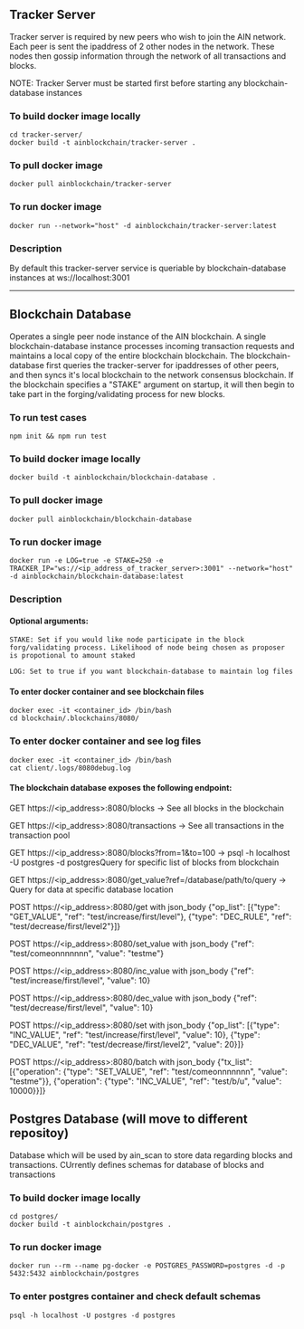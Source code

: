 ## Tracker Server

Tracker server is required by new peers who wish to join the AIN network. Each peer is sent the ipaddress of 2 other nodes in the network. These nodes then gossip information through the network of all transactions and blocks.

NOTE: Tracker Server must be started first before starting any blockchain-database instances

### To build docker image locally
	cd tracker-server/
	docker build -t ainblockchain/tracker-server .


### To pull docker image
	docker pull ainblockchain/tracker-server


### To run docker image
	docker run --network="host" -d ainblockchain/tracker-server:latest

  ### Description
By default this tracker-server service is queriable by blockchain-database instances at ws://localhost:3001

---
## Blockchain Database

Operates a single peer node instance of the AIN blockchain. A single blockchain-database instance processes incoming transaction requests and maintains a local copy of the entire blockchain blockchain. The blockchain-database first queries the tracker-server for ipaddresses of other peers, and then syncs it's local blockchain to the network consensus blockchain. If the blockchain specifies a "STAKE" argument on startup, it will then begin to take part in the forging/validating process for new blocks.



### To run test cases
	npm init && npm run test

### To build docker image locally
	docker build -t ainblockchain/blockchain-database .

### To pull docker image

	docker pull ainblockchain/blockchain-database

### To run docker image

	docker run -e LOG=true -e STAKE=250 -e TRACKER_IP="ws://<ip_address_of_tracker_server>:3001" --network="host" -d ainblockchain/blockchain-database:latest


### Description


#### Optional arguments:
  
	STAKE: Set if you would like node participate in the block forg/validating process. Likelihood of node being chosen as proposer is propotional to amount staked

	LOG: Set to true if you want blockchain-database to maintain log files



#### To enter docker container and see blockchain files

	docker exec -it <container_id> /bin/bash
	cd blockchain/.blockchains/8080/


### To enter docker container and see log files

	docker exec -it <container_id> /bin/bash
	cat client/.logs/8080debug.log


#### The blockchain database exposes the following endpoint:

GET https://<ip_address>:8080/blocks -> See all blocks in the blockchain

GET https://<ip_address>:8080/transactions -> See all transactions in the transaction pool

GET https://<ip_address>:8080/blocks?from=1&to=100 -> psql -h localhost -U postgres -d postgresQuery for specific list of blocks from blockchain

GET https://<ip_address>:8080/get_value?ref=/database/path/to/query -> Query for data at specific database location

POST https://<ip_address>:8080/get with json_body {"op_list": [{"type": "GET_VALUE", "ref": "test/increase/first/level"}, {"type": "DEC_RULE", "ref": "test/decrease/first/level2"}]}

POST https://<ip_address>:8080/set_value with json_body {"ref": "test/comeonnnnnnn", "value": "testme"}

POST https://<ip_address>:8080/inc_value with json_body {"ref": "test/increase/first/level", "value": 10}

POST https://<ip_address>:8080/dec_value with json_body {"ref": "test/decrease/first/level", "value": 10}

POST https://<ip_address>:8080/set with json_body {"op_list": [{"type": "INC_VALUE", "ref": "test/increase/first/level", "value": 10}, {"type": "DEC_VALUE", "ref": "test/decrease/first/level2", "value": 20}]}

POST https://<ip_address>:8080/batch with json_body {"tx_list": [{"operation": {"type": "SET_VALUE", "ref": "test/comeonnnnnnn", "value": "testme"}}, {"operation": {"type": "INC_VALUE", "ref": "test/b/u", "value": 10000}}]}



## Postgres Database (will move to different repositoy)

Database which will be used by ain_scan to store data regarding blocks and transactions. CUrrently defines schemas for database of blocks and transactions



### To build docker image locally

	cd postgres/
	docker build -t ainblockchain/postgres .

### To run docker image

	docker run --rm --name pg-docker -e POSTGRES_PASSWORD=postgres -d -p 5432:5432 ainblockchain/postgres

### To enter postgres container and check default schemas

	psql -h localhost -U postgres -d postgres
